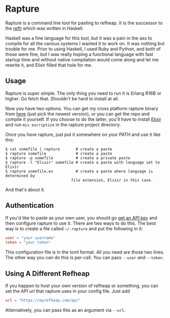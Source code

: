 # Rapture

Rapture is a command line tool for pasting to refheap. It is the successor to the
[refh](https://github.com/Raynes/refh) which was written in Haskell.

Haskell was a fine language for this tool, but it was a pain in the ass to
compile for all the various systems I wanted it to work on. It was nothing but
trouble for me. Prior to using Haskell, I used Ruby and Python, and both of
those were fine, but I was really hoping a functional language with fast startup
time and without native compilation would come along and let me rewrite it, and
Elixir filled that hole for me.

## Usage

Rapture is super simple. The only thing you need to run it is Erlang R16B or higher.
Go fetch that. Shouldn't be hard to install at all.

Now you have two options. You can get my cross platform rapture binary from
[here](http://raynes.me/rapture) (just pick the newest version), or you can
get the repo and compile it yourself. If you choose to do the latter, you'll
have to install [Elixir](http://elixir-lang.org) and run `mix escriptize` in the
rapture project directory.

Once you have rapture, just put it somewhere on your PATH and use it like this:

```
$ cat somefile | rapture       # create a paste
$ rapture somefile             # create a paste
$ rapture -p somefile          # create a private paste
$ rapture -l "Elixir" somefile # create a paste with language set to Elixir
$ rapture somefile.ex          # create a paste where language is determined by
                             file extension, Elixir in this case.
```

And that's about it.

## Authentication

If you'd like to paste as your own user, you should go
[get an API key](https://www.refheap.com/api) and then configure rapture to use
it. There are two ways to do this. The best way is to create a file called
`~/.rapture` and put the following in it:

```toml
user = "your username"
token = "your token"
```

This configuration file is in the toml format. All you need are those two lines.
The other way you can do this is per-call. You can pass `--user` and `--token`.

## Using A Different Refheap

If you happen to host your own version of refheap or something, you can set the
API url that rapture uses in your config file. Just add

```toml
url = "https://myrefheap.com/api"
```

Alternatively, you can pass this as an argument via `--url`.
